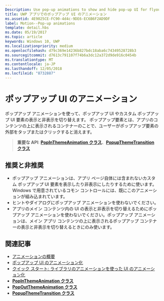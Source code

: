 ```yaml
---
Description: Use pop-up animations to show and hide pop-up UI for flyouts or custom pop-up UI elements. Pop-up elements are containers that appear over the app's content and are dismissed if the user taps or clicks outside of the pop-up element.
title: UWP アプリでのポップアップ UI のアニメーション
ms.assetid: 4E9025CE-FC90-4d4c-9DE6-EC6B6F2AD9DF
label: Motion--Pop-up animations
template: detail.hbs
ms.date: 05/19/2017
ms.topic: article
keywords: Windows 10, UWP
ms.localizationpriority: medium
ms.openlocfilehash: d79c369e14236b827bdc18aba6c74349528728b3
ms.sourcegitcommit: d7613c791107f74b6a3dc12a372d9de916c0454b
ms.translationtype: MT
ms.contentlocale: ja-JP
ms.lasthandoff: 12/05/2018
ms.locfileid: "8732887"
---
```

# <a name="pop-up-ui-animations"></a>ポップアップ UI のアニメーション



ポップアップ アニメーションを使って、ポップアップ UI やカスタム ポップアップ UI 要素の表示と非表示を切り替えます。 ポップアップ要素とは、アプリのコンテンツの上に表示されるコンテナーのことで、ユーザーがポップアップ要素の外部をタップまたはクリックすると消えます。

> **重要な API**: [**PopInThemeAnimation クラス**](https://msdn.microsoft.com/library/windows/apps/br210383)、[**PopupThemeTransition クラス**](https://msdn.microsoft.com/library/windows/apps/hh969172)


## <a name="dos-and-donts"></a>推奨と非推奨


-   ポップアップ アニメーションは、アプリ ページ自体には含まれないカスタム ポップアップ UI 要素を表示したり非表示にしたりするために使います。 Windows で用意されているコモン コントロールには、既にこのアニメーションが組み込まれています。
-   ヒントやダイアログにポップアップ アニメーションを使わないでください。
-   アプリのメイン コンテンツ内の UI の表示と非表示を切り替えるためにポップアップ アニメーションを使わないでください。ポップアップ アニメーションは、メイン アプリ コンテンツの上に表示されるポップアップ コンテナーの表示と非表示を切り替えるときにのみ使います。

## <a name="related-articles"></a>関連記事

* [アニメーションの概要](https://msdn.microsoft.com/library/windows/apps/mt187350)
* [ポップアップ UI のアニメーション化](https://msdn.microsoft.com/library/windows/apps/xaml/jj649433)
* [クイック スタート: ライブラリのアニメーションを使った UI のアニメーション化](https://msdn.microsoft.com/library/windows/apps/xaml/hh452703)
* [**PopInThemeAnimation クラス**](https://msdn.microsoft.com/library/windows/apps/br210383)
* [**PopOutThemeAnimation クラス**](https://msdn.microsoft.com/library/windows/apps/br210391)
* [**PopupThemeTransition クラス**](https://msdn.microsoft.com/library/windows/apps/hh969172)

 

 




